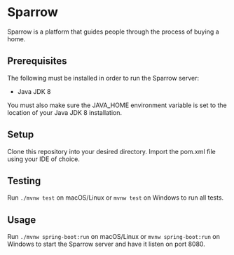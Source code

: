 # Sparrow
Sparrow is a platform that guides people through the process of buying a home.

## Prerequisites
The following must be installed in order to run the Sparrow server:
* Java JDK 8

You must also make sure the JAVA_HOME environment variable is set to the 
location of your Java JDK 8 installation.

## Setup
Clone this repository into your desired directory. Import the pom.xml file 
using your IDE of choice.

## Testing
Run `./mvnw test` on macOS/Linux or `mvnw test` on Windows to run all tests.

## Usage
Run `./mvnw spring-boot:run` on macOS/Linux or `mvnw spring-boot:run` on  
Windows to start the Sparrow server and have it listen on port 8080.
